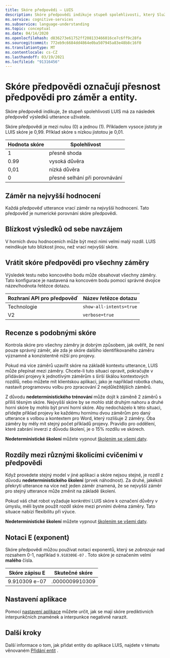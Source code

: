 ```yaml
---
title: Skóre předpovědi – LUIS
description: Skóre předpovědi indikuje stupeň spolehlivosti, který Služba LUIS API má pro výsledky předpovědi na základě utterance uživatele.
ms.service: cognitive-services
ms.subservice: language-understanding
ms.topic: conceptual
ms.date: 04/14/2020
ms.openlocfilehash: d836273e61752ff208133466016ce7c6ff9c28fa
ms.sourcegitcommit: 772eb9c6684dd4864e0ba507945a83e48b8c16f0
ms.translationtype: MT
ms.contentlocale: cs-CZ
ms.lasthandoff: 03/19/2021
ms.locfileid: "91316456"
---
```

# <a name="prediction-scores-indicate-prediction-accuracy-for-intent-and-entities"></a>Skóre předpovědi označují přesnost předpovědi pro záměr a entity.

Skóre předpovědi indikuje, že stupeň spolehlivosti LUIS má za následek předpověď výsledků utterance uživatele.

Skóre předpovědi je mezi nulou (0) a jednou (1). Příkladem vysoce jistoty je LUIS skóre je 0,99. Příklad skóre s nízkou jistotou je 0,01.

|Hodnota skóre|Spolehlivost|
|--|--|
|1|přesně shoda|
|0.99|vysoká důvěra|
|0,01|nízká důvěra|
|0|přesné selhání při porovnávání|

## <a name="top-scoring-intent"></a>Záměr na nejvyšší hodnocení

Každá předpověď utterance vrací záměr na nejvyšší hodnocení. Tato předpověď je numerické porovnání skóre předpovědi.

## <a name="proximity-of-scores-to-each-other"></a>Blízkost výsledků od sebe navzájem

V horních dvou hodnoceních může být mezi nimi velmi malý rozdíl. LUIS neindikuje tuto blízkost jinou, než vrací nejvyšší skóre.

## <a name="return-prediction-score-for-all-intents"></a>Vrátit skóre předpovědi pro všechny záměry

Výsledek testu nebo koncového bodu může obsahovat všechny záměry. Tato konfigurace je nastavená na koncovém bodu pomocí správné dvojice název/hodnota řetězce dotazu.

|Rozhraní API pro předpověď|Název řetězce dotazu|
|--|--|
|Technologie|`show-all-intents=true`|
|V2|`verbose=true`|

## <a name="review-intents-with-similar-scores"></a>Recenze s podobnými skóre

Kontrola skóre pro všechny záměry je dobrým způsobem, jak ověřit, že není pouze správný záměr, ale zda je skóre dalšího identifikovaného záměru významně a konzistentně nižší pro projevy.

Pokud má více záměrů uzavřít skóre na základě kontextu utterance, LUIS může přepínat mezi záměry. Chcete-li tuto situaci opravit, pokračujte v přidávání projevy k jednotlivým záměrům s širší škálou kontextových rozdílů, nebo můžete mít klientskou aplikaci, jako je například robotka chatu, nastavit programovou volbu pro zpracování 2 nejdůležitějších záměrů.

Z důvodu **nedeterministického trénování** může dojít k záměně 2 záměrů s příliš těsným skóre. Nejvyšší skóre by se mohlo stát druhým nahoru a druhé horní skóre by mohlo být první horní skóre. Aby nedocházelo k této situaci, přidejte příklad projevy ke každému hornímu dvou záměrům pro daný utterance s volbou a kontextem pro Word, který rozlišuje 2 záměry. Oba záměry by měly mít stejný počet příkladů projevy. Pravidlo pro oddělení, které zabrání inverzi z důvodu školení, je o 15% rozdílu ve skórech.

**Nedeterministické školení** můžete vypnout [školením se všemi daty](luis-how-to-train.md#train-with-all-data).

## <a name="differences-with-predictions-between-different-training-sessions"></a>Rozdíly mezi různými školicími cvičeními v předpovědi

Když provedete stejný model v jiné aplikaci a skóre nejsou stejné, je rozdíl z důvodu **nedeterministického školení** (prvek náhodnost). Za druhé, jakékoli překrytí utterance na více než jeden záměr znamená, že se nejvyšší záměr pro stejný utterance může změnit na základě školení.

Pokud váš chat robot vyžaduje konkrétní LUIS skóre k označení důvěry v úmyslu, měli byste použít rozdíl skóre mezi prvními dvěma záměry. Tato situace nabízí flexibilitu při výuce.

**Nedeterministické školení** můžete vypnout [školením se všemi daty](luis-how-to-train.md#train-with-all-data).

## <a name="e-exponent-notation"></a>Notaci E (exponent)

Skóre předpovědi můžou používat notaci exponentů, který se _zobrazuje_ nad rozsahem 0-1, například `9.910309E-07` . Toto skóre je označením velmi **malého** čísla.

|Skóre zápisu E |Skutečné skóre|
|--|--|
|9.910309 e-07|.0000009910309|

<a name="punctuation"></a>

## <a name="application-settings"></a>Nastavení aplikace

Pomocí [nastavení aplikace](luis-reference-application-settings.md) můžete určit, jak se mají skóre prediktivních interpunkčních znamének a interpunkce negativně narazit.

## <a name="next-steps"></a>Další kroky

Další informace o tom, jak přidat entity do aplikace LUIS, najdete v tématu věnovaném [Přidání entit](luis-how-to-add-entities.md) .
